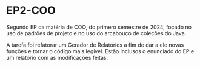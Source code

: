 # EP2-COO
Segundo EP da matéria de COO, do primero semestre de 2024, focado no uso de padrões de projeto e no uso do arcabouço de coleções do Java.

A tarefa foi refatorar um Gerador de Relatórios a fim de dar a ele novas funções e tornar o código mais legível. Estão inclusos o enunciado do EP e um relatório com as modificações feitas.

